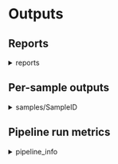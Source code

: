# Outputs

## Reports

<details markdown=1>
<summary>reports</summary>

- `name_of_pipeline_run.xlsx`: A table with accumulated results - one row per sample per taxon:

```TSV
Sample  Taxon Percentage
SampleA Sus scrofa  75.0
SampleA Bos taurus  25.0  
```

- `name_of_pipeline_run_krona.html`: A multi-sample Krona report to visualize taxonomic composition of samples. 

- `name_of_pipeline_run_multiqc_report.html`: A graphical and interactive report of various QC steps and results

</details>

## Per-sample outputs

<details markdown=1>
<summary>samples/SampleID</summary>

### VSEARCH

When using Vsearch for OTU clustering
- `vsearch/sample_id.usearch_global.tsv` - the Number of reads mapping against each respective OTU, per sample
- `vsearch/sample_id.precluster.fasta` - the final set of OTUs in FASTA format

### DADA2

When using DADA2 for OTU/ASV clustering
- `DADA2/sample_id_ASVs.fasta` - the clustered sequences (OTU/ASV)

That same folder also contains a number of additional metrics and outputs, including graphical summaries of the error profiles that can be used to debug sample-specific issues. 

### Reports

This folder contains some of the raw sample-level outputs.

- `report/sample_id.composition.tsv` - the taxonomic composition of this sample in TSV format. 
- `report/sample_id.blast_stats.tsv` - Details of the blast matches against each respective OTU. 

</details>


## Pipeline run metrics

<details markdown=1>
<summary>pipeline_info</summary>

This folder contains the pipeline run metrics

- pipeline_dag.svg - the workflow graph (only available if GraphViz is installed)
- pipeline_report.html - the (graphical) summary of all completed tasks and their resource usage
- pipeline_report.txt - a short summary of this analysis run in text format
- pipeline_timeline.html - chronological report of compute tasks and their duration
- pipeline_trace.txt - Detailed trace log of all processes and their various metrics

</details>
